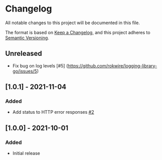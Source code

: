 # Changelog

All notable changes to this project will be documented in this file.

The format is based on [Keep a Changelog](https://keepachangelog.com/en/1.0.0/),
and this project adheres to [Semantic Versioning](https://semver.org/spec/v2.0.0.html).

## Unreleased
- Fix bug on log levels [#5] (https://github.com/rokwire/logging-library-go/issues/5)

## [1.0.1] - 2021-11-04
### Added
- Add status to HTTP error responses [#2](https://github.com/rokwire/logging-library-go/issues/2)

## [1.0.0] - 2021-10-01
### Added
- Initial release
